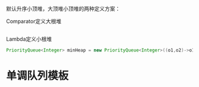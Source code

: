 默认升序小顶堆，大顶堆小顶堆的两种定义方案：

Comparator定义大根堆
```java

```
Lambda定义小根堆

```java
PriorityQueue<Integer> minHeap = new PriorityQueue<Integer>((o1,o2)->o1-o2);
```

# 单调队列模板
```java


```